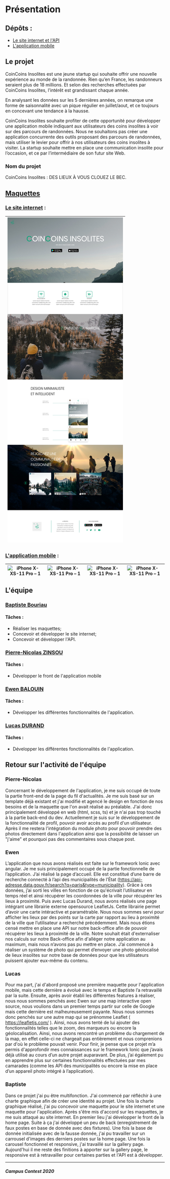 # Présentation

## Dépôts :

* [Le site internet et l'API](https://github.com/PaixHaine/WebsiteCA)
* [L'application mobile](https://github.com/PaixHaine/CoinCoins-Insolites)

## Le projet

CoinCoins Insolites est une jeune startup qui souhaite offrir une nouvelle expérience au monde
de la randonnée. Rien qu’en France, les randonneurs seraient plus de 18 millions. Et selon des
recherches effectuées par CoinCoins Insolites, l’intérêt est grandissant chaque année.

En analysant les données sur les 5 dernières années, on remarque une forme de saisonnalité
avec un pique régulier en juillet/aout, et ce toujours en concevant une tendance à la hausse.

CoinCoins Insolites souhaite profiter de cette opportunité pour développer une application
mobile indiquant aux utilisateurs des coins insolites à voir sur des parcours de randonnées.
Nous ne souhaitons pas créer une application concurrente des outils proposant des parcours de
randonnées, mais utiliser le levier pour offrir à nos utilisateurs des coins insolites à visiter.
La startup souhaite mettre en place une communication insolite pour l’occasion, et ce par
l’intermédiaire de son futur site Web.

### Nom du projet
CoinCoins Insolites : DES LIEUX À VOUS CLOUEZ LE BEC.

## [Maquettes](https://github.com/PaixHaine/WebsiteCA/tree/develop/docs/design)

### [Le site internet](https://github.com/PaixHaine/WebsiteCA) :
| ![iPhone X-XS-11 Pro – 1](design/Web_1920.jpg) |
| ----------- |

### [L'application mobile](https://github.com/PaixHaine/CoinCoins-Insolites) :
| ![iPhone X-XS-11 Pro – 1](design/iPhone_X-XS-11_Pro–2.jpg) | ![iPhone X-XS-11 Pro – 1](design/iPhone_X-XS-11_Pro–1.jpg) | ![iPhone X-XS-11 Pro – 1](design/iPhone_X-XS-11_Pro–3.jpg) | ![iPhone X-XS-11 Pro – 1](design/iPhone_X-XS-11_Pro–4.jpg) |
| ----------- | ----------- | ----------- | ----------- |


## L'équipe

### [Baptiste Bouriau](https://fr.linkedin.com/in/baptiste-bouriau-3a675b16b)
#### Tâches :
* Réaliser les maquettes;
* Concevoir et développer le site internet;
* Concevoir et développer l'API.

### [Pierre-Nicolas ZINSOU](https://www.linkedin.com/in/pierre-nicolas-zinsou/)
#### Tâches :
* Développer le front de l'application mobile

### [Ewen BALOUIN](https://www.linkedin.com/in/ewen-b-38269113b/)
#### Tâches :
* Développer les différentes fonctionnalités de l'application.


### [Lucas DURAND](https://www.linkedin.com/in/lucas-durand-771923166/)
#### Tâches :
* Développer les différentes fonctionnalités de l'application.

## Retour sur l'activité de l'équipe

### Pierre-Nicolas
Concernant le développement de l'application, je me suis occupé de toute la partie front-end de la page du fil d'actualités.
Je me suis basé sur un template déjà existant et j'ai modifié et agencé le design en fonction de nos besoins et de la maquette que l'on avait réalisé au préalable.
J'ai donc principalement développé en web (html, scss, ts) et je n'ai pas trop touché à la partie back-end du dev. Actuellement je suis sur le développement de la fonctionnalité de profil, pouvoir avoir accès au profil d'un utilisateur.
Après il me restera l'intégration du module photo pour pouvoir prendre des photos directement dans l'application ainsi que la possibilité de laisser un "j'aime" et pourquoi pas des commentaires sous chaque post.

### Ewen
L’application que nous avons réalisés est faite sur le framework Ionic avec angular. Je me suis principalement occupé de la partie fonctionnelle de l’application. J’ai réalisé la page d’accueil. Elle est constitué d’une barre de recherche connecté à l’api des municipalités de l’État (https://api-adresse.data.gouv.fr/search?q=paris&type=municipality).
Grâce à ces données, j’ai sorti les villes en fonction de ce qu'écrivait l’utilisateur en temps réel et ainsi récupérer les coordonnées de la ville pour récupérer les lieux à proximité. Puis avec Lucas Durand, nous avons réalisés une page intégrant une librairie externe opensource LeafletJs. Cette librairie permet d’avoir une carte intéractive et paramétrable. Nous nous sommes servi pour afficher les lieux par des points sur la carte par rapport au lieu à proximité de la ville que l’utilisateur a recherché précédemment. Mais nous étions censé mettre en place une API sur notre back-office afin de pouvoir récupérer les lieux à proximité de la ville. Notre souhait était d'externaliser nos calculs sur notre Back-office afin d'alléger notre application au maximum, mais nous n’avons pas pu mettre en place. J’ai commencé à réaliser un système de photo qui permet d’envoyer une photo géolocalisé de lieux insolites sur notre base de données pour que les utilisateurs puissent ajouter eux-même du contenu.

### Lucas
Pour ma part, j'ai d'abord proposé une première maquette pour l'application mobile, mais cette dernière a évolué avec le temps et Baptiste l’a retravaillé par la suite. Ensuite, après avoir établi les différentes features à réaliser, nous nous sommes penchés avec Ewen sur une map interactive open source, nous voulions dans un premier temps partir sur celle de Google mais cette dernière est malheureusement payante. Nous nous sommes donc penchés sur une autre map qui se prénomme Leaflet ( https://leafletjs.com/ ). Ainsi, nous avons tenté de lui ajouter des fonctionnalités telles que le zoom, des marqueurs ou encore la géolocalisation. Ainsi, nous avons rencontré un problème du chargement de la map, en effet celle-ci ne chargeait pas entièrement et nous comprenions par d'où le problème pouvait venir. Pour finir, je pense que ce projet m’a permis d'approfondir mes connaissances sur le framework Ionic que j’avais déjà utilisé au cours d’un autre projet auparavant. De plus, j’ai également pu en apprendre plus sur certaines fonctionnalités effectuées par mes camarades (comme les API des municipalités ou encore la mise en place d’un appareil photo intégré à l’application).

### Baptiste
Dans ce projet j'ai pu être multifonction. J'ai commencé par réfléchir à une charte graphique afin de créer une identité au projet. Une fois la charte graphique réalisé, j'ai pu concevoir une maquette pour le site internet et une maquette pour l'application. Après s'être mis d'accord sur les maquettes, je me suis attaqué au site internet. En premier lieu j'ai développer le front de la home page. Suite à ça j'ai développé un peu de back (enregistrement de faux postes en base de donnée avec des fixtures). Une fois la base de donnée initialisée avec de la fausse donnée, j'ai pu travailler sur un carrousel d'images des derniers postes sur la home page. Une fois la carousel fonctionnel et responsive, j'ai travaillé sur la gallery page. Aujourd'hui il me reste des finitions à apporter sur la gallery page, le responsive est à retravailler pour certaines parties et l'API est à développer.

---
##### Campus Contest 2020
